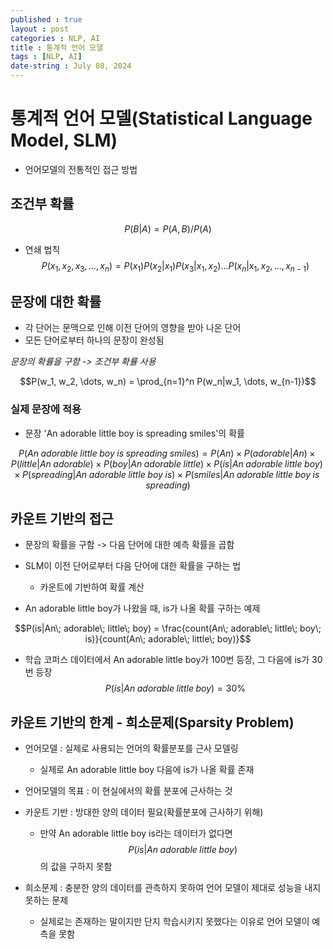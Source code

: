 ```yaml
---
published : true
layout : post
categories : NLP, AI
title : 통계적 언어 모델
tags : [NLP, AI]
date-string : July 08, 2024
---
```


# 통계적 언어 모델(Statistical Language Model, SLM)
- 언어모델의 전통적인 접근 방법

## 조건부 확률
$$P(B|A) = P(A, B)/P(A)$$
- 연쇄 법칙
$$P(x_1, x_2, x_3, \dots, x_n) = P(x_1)P(x_2|x_1)P(x_3|x_1, x_2)\dots P(x_n|x_1, x_2, \dots, x_{n-1})$$

## 문장에 대한 확률
- 각 단어는 문맥으로 인해 이전 단어의 영향을 받아 나온 단어
- 모든 단어로부터 하나의 문장이 완성됨

_문장의 확률을 구함 -> 조건부 확률 사용_

$$P(w_1, w_2, \dots, w_n) = \prod_{n=1}^n P(w_n|w_1, \dots, w_{n-1})$$

### 실제 문장에 적용
- 문장 'An adorable little boy is spreading smiles'의 확률

$$P(An\; adorable\; little\; boy\; is\; spreading\; smiles) = P(An) \times P(adorable|An) \times P(little|An\; adorable) \times P(boy|An\; adorable\; little) \times P(is|An\; adorable\; little\; boy) \times P(spreading|An\; adorable\; little\; boy\; is) \times P(smiles|An\; adorable\; little\; boy\; is\; spreading)$$

## 카운트 기반의 접근
- 문장의 확률을 구함 -> 다음 단어에 대한 예측 확률을 곱함
- SLM이 이전 단어로부터 다음 단어에 대한 확률을 구하는 법
  - 카운트에 기반하여 확률 계산

- An adorable little boy가 나왔을 때, is가 나올 확률 구하는 예제

$$P(is|An\; adorable\; little\; boy) = \frac{count(An\; adorable\; little\; boy\; is)}{count(An\; adorable\; little\; boy)}$$

- 학습 코퍼스 데이터에서 An adorable little boy가 100번 등장, 그 다음에 is가 30번 등장
$$P(is|An\; adorable\; little\; boy) = 30\%$$

## 카운트 기반의 한계 - 희소문제(Sparsity Problem)
- 언어모델 : 실제로 사용되는 언어의 확률분포를 근사 모델링
  - 실제로 An adorable little boy 다음에 is가 나올 확률 존재
- 언어모델의 목표 : 이 현실에서의 확률 분포에 근사하는 것
- 카운트 기반 : 방대한 양의 데이터 필요(확률분포에 근사하기 위해)
  - 만약 An adorable little boy is라는 데이터가 없다면
  $$P(is|An\; adorable\; little\; boy)$$
  의 값을 구하지 못함

- 희소문제 : 충분한 양의 데이터를 관측하지 못하여 언어 모델이 제대로 성능을 내지 못하는 문제
  - 실제로는 존재하는 말이지만 단지 학습시키지 못했다는 이유로 언어 모델이 예측을 못함